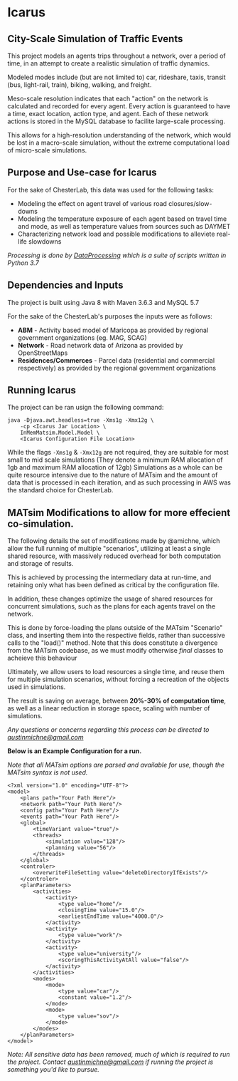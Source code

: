 # Icarus
## City-Scale Simulation of Traffic Events

This project models an agents trips throughout a network, over a period of time, in an attempt to create a realistic simulation of traffic dynamics.

Modeled modes include (but are not limited to) car, rideshare, taxis, transit (bus, light-rail, train), biking, walking, and freight.

Meso-scale resolution indicates that each "action" on the network is calculated and recorded for every agent. Every action is guaranteed to have a time, exact location, action type, and agent. Each of these network actions is stored in the MySQL database to facilite large-scale processing. 

This allows for a high-resolution understanding of the network, which would be lost in a macro-scale simulation, without the extreme computational load of micro-scale simulations.

## Purpose and Use-case for Icarus
For the sake of ChesterLab, this data was used for the following tasks:
* Modeling the effect on agent travel of various road closures/slow-downs
* Modeling the temperature exposure of each agent based on travel time and mode, as well as temperature values from sources such as DAYMET
* Characterizing network load and possible modifications to alleviete real-life slowdowns

*Processing is done by [DataProcessing](https://github.com/ChesterIcarus/DataProcessing) which is a suite of scripts written in Python 3.7*

## Dependencies and Inputs

The project is built using Java 8 with Maven 3.6.3 and MySQL 5.7

For the sake of the ChesterLab's purposes the inputs were as follows:
* **ABM** - Activity based model of Maricopa as provided by regional government organizations (eg. MAG, SCAG)
* **Network** - Road network data of Arizona as provided by OpenStreetMaps
* **Residences/Commerces** - Parcel data (residential and commercial respectively) as provided by the regional government organizations

## Running Icarus
The project can be ran usign the following command:
```
java -Djava.awt.headless=true -Xms1g -Xmx12g \
    -cp <Icarus Jar Location> \
    InMemMatsim.Model.Model \
    <Icarus Configuration File Location>
```
While the flags ```-Xms1g``` & ```-Xmx12g``` are not required, they are suitable for most small to mid scale simulations (They denote a minimum RAM allocation of 1gb and maximum RAM allocation of 12gb)
Simulations as a whole can be quite resource intensive due to the nature of MATsim and the amount of data that is processed in each iteration, and as such processing in AWS was the standard choice for ChesterLab.


## MATsim Modifications to allow for more effecient co-simulation.
The following details the set of modifications made by @amichne, which allow the full running of multiple "scenarios", utilizing at least a single shared resource, with massively reduced overhead for both computation and storage of results.

This is achieved by processing the intermediary data at run-time, and retaining only what has been defined as critical by the configuration file. 

In addition, these changes optimize the usage of shared resources for concurrent simulations, such as the plans for each agents travel on the network.

This is done by force-loading the plans outside of the MATsim "Scenario" class, and inserting them into the respective fields, rather than successive calls to the "load<Resource>()" method. Note that this does constitute a divergence from the MATsim codebase, as we must modify otherwise *final* classes to acheieve this behaviour

Ultimately, we allow users to load resources a single time, and reuse them for multiple simulation scenarios, without forcing a recreation of the objects used in simulations. 

The result is saving on average, between **20%-30% of computation time**, as well as a linear reduction in storage space, scaling with number of simulations.

*Any questions or concerns regarding this process can be directed to austinmichne@gmail.com*

**Below is an Example Configuration for a run.**

*Note that all MATsim options are parsed and available for use, though the MATsim syntax is not used.*

```
<?xml version="1.0" encoding="UTF-8"?>
<model>
    <plans path="Your Path Here"/>
    <network path="Your Path Here"/>
    <config path="Your Path Here"/>
    <events path="Your Path Here"/>
    <global>
        <timeVariant value="true"/>
        <threads>
            <simulation value="128"/>
            <planning value="56"/>
        </threads>
    </global>
    <controler>
        <overwriteFileSetting value="deleteDirectoryIfExists"/>
    </controler>
    <planParameters>
        <activities>
            <activity>
                <type value="home"/>
                <closingTime value="15.0"/>
                <earliestEndTime value="4000.0"/>
            </activity>
            <activity>
                <type value="work"/>
            </activity>
            <activity>
                <type value="university"/>
                <scoringThisActivityAtAll value="false"/>
            </activity>
        </activities>
        <modes>
            <mode>
                <type value="car"/>
                <constant value="1.2"/>
            </mode>
            <mode>
                <type value="sov"/>
            </mode>
        </modes>
    </planParameters>
</model>
```

*Note: All sensitive data has been removed, much of which is required to run the project. Contact austinmichne@gmail.com if running the project is something you'd like to pursue.*

